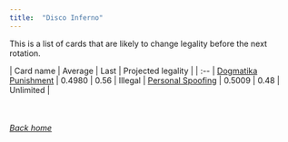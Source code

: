 ```yaml
---
title:  "Disco Inferno"
---
```


This is a list of cards that are likely to change legality before the next rotation.

| Card name | Average | Last | Projected legality |
| :-- |
[Dogmatika Punishment](https://db.ygoprodeck.com/card/?search=Dogmatika%20Punishment) | 0.4980 | 0.56 | Illegal |
[Personal Spoofing](https://db.ygoprodeck.com/card/?search=Personal%20Spoofing) | 0.5009 | 0.48 | Unlimited |

<br>

###### [Back home](index)